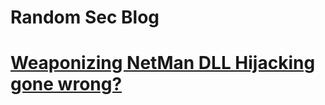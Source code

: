 # Random Sec Blog

 <h1><a href="/weaponizing-netman">Weaponizing NetMan DLL Hijacking gone wrong?</a></h1>

